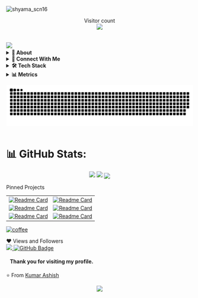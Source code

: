 

![shyama_scn16](https://user-images.githubusercontent.com/83025741/198296050-f7adf816-d64d-481b-9416-d38028197240.gif)


<p align="center"> 
  Visitor count<br>
  <img src="https://profile-counter.glitch.me/ashishk2126/count.svg" />
</p>


 <br/>
 
 <img src="https://readme-typing-svg.herokuapp.com?font=Architects+Daughter&color=red&size=30&center=false&lines=hey!+its+Sakshi+kumari;Full+stack+web+developer...;Data+Science+Enthusiast...;Tech+Blogger...;Active+Open+Source+Contributor..."/>
 
 
<details>
  <summary><b>👤 About</b></summary>
    <p>
      <img align="right" width="250" src="https://user-images.githubusercontent.com/83025741/194702350-dee58138-d73b-4b7b-8366-af40e6df0c65.jpeg" alt="Kumar Ashish" />
    
<blockquote>

🙂 &nbsp; Exploring new technologies and learning data structures and algorithms.
  
🎓 &nbsp; Learning Web Development at masai school
  
💼 &nbsp; Aspire to work as a JAVA Backend developer.

👯‍♂️ &nbsp;&nbsp;Looking for Contributing to Java projects with lots of learning and experience.Happy to Contribute in Opne source Projects<br>
  
💬 &nbsp;&nbsp;Ask me about anything related to Java Backend and data structure & algorithms.
  
  I will be happy to tell,if I am unable then surely we will together towards learning new things.

⚡ Fun fact: Passion for coding, Listen To Music

RESUME :- [![Resume.pdf](https://img.shields.io/static/v1?label=&message=kumar-ashish&color=16C8FC&logo=globe&logoColor=FFFFFF)](https://github.com/ashishk2126/Resume)

</blockquote>
    
----
  
  </p>
</details>
  
<details>
<summary><b>💬 Connect With Me</b></summary>
<p>
 
 | **Platforms** | **Go Live** |
 | - | - |
 **Portfolio Website** | [![Portfolio](https://img.shields.io/static/v1?label=&message=kumarashish.github.web&color=0A9CEA&logo=googlechrome&logoColor=FFFFFF)]((https://github.com/ashishk2126))
 **LinkedIn** | [![LinkedIn](https://img.shields.io/static/v1?label=&message=kumar-ashish&color=16C8FC&logo=linkedIn&logoColor=FFFFFF)](https://www.linkedin.com/in/kumar-ashish-31166a15a/)
 
  
 </p>
</details>

<details>
  <summary><b>🛠️ Tech Stack</b></summary>
    <p>

| **Category** | **Technologies** |
| - | - |
**Frontend** | [![HTML](https://img.shields.io/static/v1?label=&message=HTML&color=F37878&logo=html5&logoColor=FFFFFF)](https://html.com/) [![CSS](https://img.shields.io/static/v1?label=&message=CSS&color=0078D4&logo=css3&logoColor=FFFFFF)](https://www.w3.org/TR/CSS/#css)
**Backend** | [![mySql](https://img.shields.io/static/v1?label=&message=MySql&color=019733&logo=MySQL&logoColor=FFFFFF)](https://html.com/) [![Maven](https://img.shields.io/static/v1?label=&message=Maven&color=0078D4&logo=mvn&logoColor=FFFFFF)](https://www.w3.org/TR/CSS/#css) [![Hibernate](https://img.shields.io/static/v1?label=&message=Hibernate&color=430098&logo=hibernate&logoColor=FFFFFF)](https://www.w3.org/TR/CSS/#css) [![Spring Boot](https://img.shields.io/static/v1?label=&message=SpringBoot&color=019733&logo=springboot&logoColor=FFFFFF)](https://www.w3.org/TR/CSS/#css)
**Core** | [![JavaScript](https://img.shields.io/static/v1?label=&message=JavaScript&color=F7DF1E&logo=javascript&logoColor=FFFFFF)](https://www.javascript.com/)<br>[![Java](https://img.shields.io/static/v1?label=&message=Java&color=007396&logo=java&logoColor=FFFFFF)](https://www.java.com/) <br>[![Python](https://img.shields.io/static/v1?label=&message=Python&color=007396&logo=python&logoColor=FFFFFF)](https://www.python.com/) 
**Cloud** | [![AWS](https://img.shields.io/static/v1?label=&message=aws&color=0078D4&logo=amazonaws&logoColor=FFFFFF)](https://aws.amazon.com/) [![Vercel](https://img.shields.io/static/v1?label=&message=Vercel&color=430098&logo=vercel&logoColor=FFFFFF)](https://vercel.com/) [![Netlify](https://img.shields.io/static/v1?label=&message=Netlify&color=00C7B7&logo=netlify&logoColor=FFFFFF)](https://netlify.com/)
**Misc** | [![Bash](https://img.shields.io/static/v1?label=&message=Bash&color=4EAA25&logo=gnubash&logoColor=FFFFFF)](https://www.gnu.org/software/bash/) [![Powershell](https://img.shields.io/static/v1?label=&message=Powershell&color=000000&logo=microsoftpowershell&logoColor=FFFFFF)](https://en.wikipedia.org/wiki/Markdown)
**Editors** | [![STS](https://img.shields.io/static/v1?label=&message=Spring-Boot-Suite4&color=019733&logo=spring&logoColor=FFFFFF)](https://www.vim.org/) [![VS Code](https://img.shields.io/static/v1?label=&message=VS%20Code&color=9013FE&logo=visualstudiocode&logoColor=FFFFFF)](https://code.visualstudio.com/)
      

----      

  </p>
  </details>
<details>
<summary><b>📊 Metrics</b></summary>
<p><img align="left" src="https://github-readme-stats.vercel.app/api/top-langs?username=ashishk2126&layout=compact&theme=radical" alt="sakshi" /></p>

![Sakshi GitHub stats](https://github-readme-stats.vercel.app/api?username=ashishk2126&theme=radical&show_icons=true)

[![GitHub Streak](https://streak-stats.demolab.com?user=ashishk2126&theme=radical&hide_border=false&border_radius=4&date_format=M%20j%5B%2C%20Y%5D)](https://git.io/streak-stats)
  
  </details>
  
  
<a href="#"><img src="https://raw.githubusercontent.com/1999AZZAR/1999AZZAR/main/resources/img/grid-snake.svg" alt="snake"  align="center"  /></a>
<br/><br/>
<p display="flex" align="center">

  
  
  # 📊 GitHub Stats:
<p align="left">

<p align="center">
  <img width="48%" src="https://github-readme-stats.vercel.app/api?username=ashishk2126&show_icons=true&theme=default" />
  <img width="48%" src="https://github-readme-streak-stats.herokuapp.com/?user=ashishk2126&theme=default" />
  <img src="https://github-readme-stats.vercel.app/api/top-langs/?username=ashishk2126&theme=default" align="center" />
</p>


<p align="left">Pinned Projects</p>

|  | |
|:-:|:-:|
|[![Readme Card](https://github-readme-stats.vercel.app/api/pin/?username=sakshi00555&repo=Kimaye-website-clone&theme=radical)](https://github.com/Sakshi00555/Kimaye-website-clone)|[![Readme Card](https://github-readme-stats.vercel.app/api/pin/?username=Rkarthik25&repo=Beewakoof-clone&theme=radical)](https://github.com/Rkarthik25/Beewakoof-clone)
|[![Readme Card](https://github-readme-stats.vercel.app/api/pin/?username=sakshi00555&repo=My-Net-Diary-Website-Clone&theme=radical)](https://github.com/Sakshi00555/My-Net-Diary-Website-Clone)|[![Readme Card](https://github-readme-stats.vercel.app/api/pin/?username=sakshi00555&repo=Image-Library&theme=radical)](https://github.com/Sakshi00555/Image-Library)
|[![Readme Card](https://github-readme-stats.vercel.app/api/pin/?username=sakshi00555&repo=Today-s-Weather&theme=radical)](https://github.com/Sakshi00555/Today-s-Weather)|[![Readme Card](https://github-readme-stats.vercel.app/api/pin/?username=sakshi00555&repo=Foodies-App&theme=radical)](https://github.com/Sakshi00555/Foodies-App)|






[![coffee](https://user-images.githubusercontent.com/81063456/160665169-7d4ae351-ed39-4216-a071-d95232e8d88a.svg)](https://www.buymeacoffee.com/sakshikumari)


❤ Views and Followers
<br>
<a href="https://github.com/ashishk2126/github-profile-views-counter">
    <img src="https://komarev.com/ghpvc/?username=ashishk2126">
</a>
<a href="https://github.com/ashishk2126?tab=followers"><img src="https://img.shields.io/github/followers/ashishk2126?label=Followers&style=social" alt="GitHub Badge"></a>

#### &nbsp;&nbsp; Thank you for visiting my profile.

⭐️ From [Kumar Ashish](https://github.com/ashishk2126)

<p align="center">
  <img  src="https://raw.githubusercontent.com/Trilokia/Trilokia/379277808c61ef204768a61bbc5d25bc7798ccf1/bottom_header.svg">
 </p>



